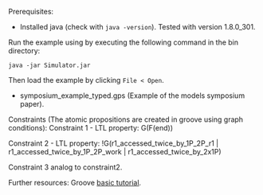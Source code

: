 Prerequisites:
- Installed java (check with ```java -version```). Tested with version 1.8.0_301.

Run the example using by executing the following command in the bin directory:
```
java -jar Simulator.jar
```
Then load the example by clicking ```File < Open```.
- symposium_example_typed.gps (Example of the models symposium paper).

Constraints (The atomic propositions are created in groove using graph conditions):
Constraint 1 - LTL property:
G(F(end))

Constraint 2 - LTL property:
!G(r1_accessed_twice_by_1P_2P_r1 | r1_accessed_twice_by_1P_2P_work | r1_accessed_twice_by_2x1P)

Constraint 3 analog to constraint2.

Further resources:
Groove [basic tutorial](https://www.youtube.com/watch?v=R2beaSQ9-NM&t=626s).
